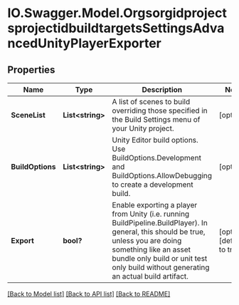 # IO.Swagger.Model.OrgsorgidprojectsprojectidbuildtargetsSettingsAdvancedUnityPlayerExporter
## Properties

Name | Type | Description | Notes
------------ | ------------- | ------------- | -------------
**SceneList** | **List&lt;string&gt;** | A list of scenes to build overriding those specified in the Build Settings menu of your Unity project. | [optional] 
**BuildOptions** | **List&lt;string&gt;** | Unity Editor build options. Use BuildOptions.Development and BuildOptions.AllowDebugging to create a development build. | [optional] 
**Export** | **bool?** | Enable exporting a player from Unity (i.e. running BuildPipeline.BuildPlayer). In general, this should be true, unless you are doing something like an asset bundle only build or unit test only build without generating an actual build artifact. | [optional] [default to true]

[[Back to Model list]](../README.md#documentation-for-models) [[Back to API list]](../README.md#documentation-for-api-endpoints) [[Back to README]](../README.md)

